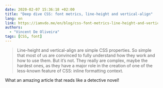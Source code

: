 ```yaml
---
date: 2020-02-07 15:36:18 +02:00
title: "Deep dive CSS: font metrics, line-height and vertical-align"
lang: en
link: https://iamvdo.me/en/blog/css-font-metrics-line-height-and-vertical-align
authors:
  - "Vincent De Oliveira"
tags: [CSS, font]
---
```


> Line-height and vertical-align are simple CSS properties. So simple that most of us are convinced to fully understand how they work and how to use them. But it’s not. They really are complex, maybe the hardest ones, as they have a major role in the creation of one of the less-known feature of CSS: inline formatting context.

What an amazing article that reads like a detective novel!

